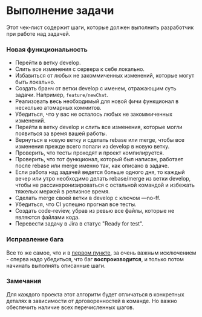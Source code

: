 # Выполнение задачи

Этот чек-лист содержит шаги, которые должен выполнить разработчик при работе над задачей.

### Новая функциональность

- Перейти в ветку develop. 
- Слить все изменения с сервера к себе локально. 
- Избавиться от любых не закоммиченных изменений, которые могут быть локально. 
- Создать бранч от ветки develop с именем, отражающим суть задачи. Например, `feature/newChat`. 
- Реализовать весь необходимый для новой фичи функционал в несколько атомарных коммитов. 
- Убедиться, что у вас не осталось любых не закоммиченных изменений. 
- Перейти в ветку develop и слить все изменения, которые могли появиться за время вашей работы. 
- Вернуться в новую ветку и сделать rebase или merge, чтобы все изменения прежде всего попали из develop в новую ветку. 
- Проверить, что тесты проходят и проект компилируется. 
- Проверить, что тот функционал, который был написан, работает после rebase или merge именно так, как описано в задаче. 
- Если работа над задачей ведется больше одного дня, то каждый вечер или утро необходимо делать rebase/merge из ветки develop, чтобы не рассинхронизироваться с остальной командой и избежать тяжелых мержей в релизное время. 
- Сделать merge своей ветки в develop с ключом —no-ff. 
- Убедиться, что CI успешно прогнал все тесты. 
- Создать code-review, убрав из ревью все файлы, которые не являются файлами кода. 
- Перевести задачу в Jira в статус "Ready for test". 
 
### Исправление бага

Все то же самое, что и в [первом пункте](/processes/development/task.md#Новая-функциональность), за очень важным исключением - сперва надо убедиться, что баг **воспроизводится**, и только потом начинать выполнять описанные шаги.

### Замечания

Для каждого проекта этот алгоритм будет отличаться в конкретных деталях в зависимости от договоренностей в команде. Но важно обеспечить наличие всех перечисленных шагов.
